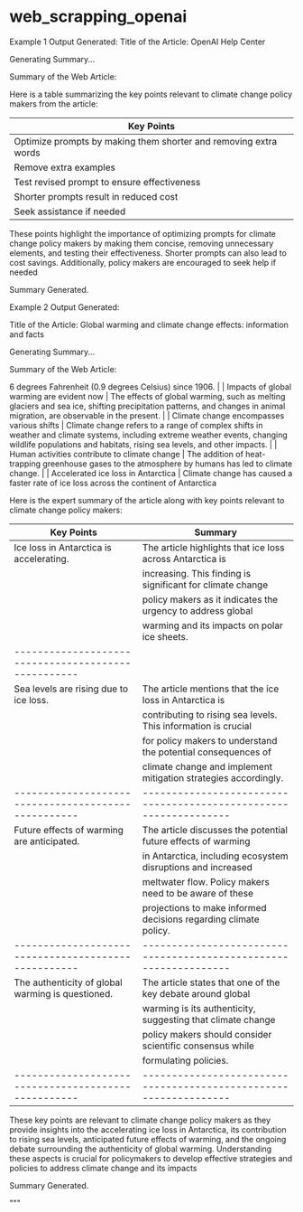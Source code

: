 # web_scrapping_openai

Example 1 Output Generated:
Title of the Article: OpenAI Help Center

Generating Summary...

Summary of the Web Article:

 Here is a table summarizing the key points relevant to climate change policy makers from the article:

| Key Points                                                       |
|------------------------------------------------------------------|
| Optimize prompts by making them shorter and removing extra words |
| Remove extra examples                                            |
| Test revised prompt to ensure effectiveness                      |
| Shorter prompts result in reduced cost                           |
| Seek assistance if needed                                        |

These points highlight the importance of optimizing prompts for climate change policy makers by making them concise, removing unnecessary elements, and testing their effectiveness. Shorter prompts can also lead to cost savings. Additionally, policy makers are encouraged to seek help if needed

Summary Generated.

Example 2 Output Generated:

Title of the Article: Global warming and climate change effects: information and facts

Generating Summary...


Summary of the Web Article:

 6 degrees Fahrenheit (0.9 degrees Celsius) since 1906.                |
| Impacts of global warming are evident now         | The effects of global warming, such as melting glaciers and sea ice, shifting precipitation patterns, and changes in animal migration, are observable in the present.                                 |
| Climate change encompasses various shifts         | Climate change refers to a range of complex shifts in weather and climate systems, including extreme weather events, changing wildlife populations and habitats, rising sea levels, and other impacts. |
| Human activities contribute to climate change     | The addition of heat-trapping greenhouse gases to the atmosphere by humans has led to climate change.                                  |
| Accelerated ice loss in Antarctica                | Climate change has caused a faster rate of ice loss across the continent of Antarctica 

Here is the expert summary of the article along with key points relevant to climate change policy makers:
  
| Key Points                                        | Summary                                                         |
|---------------------------------------------------|-----------------------------------------------------------------|
| Ice loss in Antarctica is accelerating.           | The article highlights that ice loss across Antarctica is       |
|                                                   | increasing. This finding is significant for climate change      |
|                                                   | policy makers as it indicates the urgency to address global     |
|                                                   | warming and its impacts on polar ice sheets.                    |
|---------------------------------------------------||
| Sea levels are rising due to ice loss.            | The article mentions that the ice loss in Antarctica is         |
|                                                   | contributing to rising sea levels. This information is crucial  |
|                                                   | for policy makers to understand the potential consequences of   |
|                                                   | climate change and implement mitigation strategies accordingly. |
|---------------------------------------------------|-----------------------------------------------------------------|
| Future effects of warming are anticipated.        | The article discusses the potential future effects of warming   |
|                                                   | in Antarctica, including ecosystem disruptions and increased    |
|                                                   | meltwater flow. Policy makers need to be aware of these         |
|                                                   | projections to make informed decisions regarding climate policy.|
|---------------------------------------------------|-----------------------------------------------------------------|
| The authenticity of global warming is questioned. | The article states that one of the key debate around global     |
|                                                   | warming is its authenticity, suggesting that climate change     |
|                                                   | policy makers should consider scientific consensus while        |
|                                                   | formulating policies.                                           |
|---------------------------------------------------|-----------------------------------------------------------------|

These key points are relevant to climate change policy makers as they provide insights into the accelerating ice loss in Antarctica, its contribution to rising sea levels, anticipated future effects of warming, and the ongoing debate surrounding the authenticity of global warming. Understanding these aspects is crucial for policymakers to develop effective strategies and policies to address climate change and its impacts

Summary Generated.






"""
